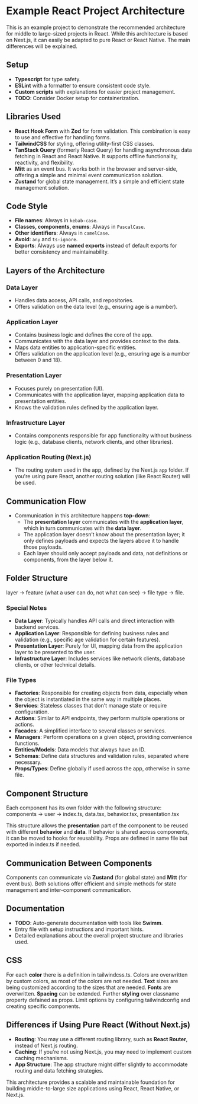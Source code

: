 # Example React Project Architecture

This is an example project to demonstrate the recommended architecture for middle to large-sized projects in React. While this architecture is based on Next.js, it can easily be adapted to pure React or React Native. The main differences will be explained.

## Setup

- **Typescript** for type safety.
- **ESLint** with a formatter to ensure consistent code style.
- **Custom scripts** with explanations for easier project management.
- **TODO**: Consider Docker setup for containerization.

## Libraries Used

- **React Hook Form** with **Zod** for form validation. This combination is easy to use and effective for handling forms.
- **TailwindCSS** for styling, offering utility-first CSS classes.
- **TanStack Query** (formerly React Query) for handling asynchronous data fetching in React and React Native. It supports offline functionality, reactivity, and flexibility.
- **Mitt** as an event bus. It works both in the browser and server-side, offering a simple and minimal event communication solution.
- **Zustand** for global state management. It’s a simple and efficient state management solution.

## Code Style

- **File names**: Always in `kebab-case`.
- **Classes, components, enums**: Always in `PascalCase`.
- **Other identifiers**: Always in `camelCase`.
- **Avoid**: `any` and `ts-ignore`.
- **Exports**: Always use **named exports** instead of default exports for better consistency and maintainability.

## Layers of the Architecture

### Data Layer
- Handles data access, API calls, and repositories.
- Offers validation on the data level (e.g., ensuring age is a number).

### Application Layer
- Contains business logic and defines the core of the app.
- Communicates with the data layer and provides context to the data.
- Maps data entities to application-specific entities.
- Offers validation on the application level (e.g., ensuring age is a number between 0 and 18).

### Presentation Layer
- Focuses purely on presentation (UI).
- Communicates with the application layer, mapping application data to presentation entities.
- Knows the validation rules defined by the application layer.
  
### Infrastructure Layer
- Contains components responsible for app functionality without business logic (e.g., database clients, network clients, and other libraries).
  
### Application Routing (Next.js)
- The routing system used in the app, defined by the Next.js `app` folder. If you're using pure React, another routing solution (like React Router) will be used.

## Communication Flow

- Communication in this architecture happens **top-down**: 
  - The **presentation layer** communicates with the **application layer**, which in turn communicates with the **data layer**.
  - The application layer doesn’t know about the presentation layer; it only defines payloads and expects the layers above it to handle those payloads.
  - Each layer should only accept payloads and data, not definitions or components, from the layer below it.

## Folder Structure
layer -> feature (what a user can do, not what can see) -> file type -> file.

### Special Notes

- **Data Layer**: Typically handles API calls and direct interaction with backend services.
- **Application Layer**: Responsible for defining business rules and validation (e.g., specific age validation for certain features).
- **Presentation Layer**: Purely for UI, mapping data from the application layer to be presented to the user.
- **Infrastructure Layer**: Includes services like network clients, database clients, or other technical details.
  
### File Types

- **Factories**: Responsible for creating objects from data, especially when the object is instantiated in the same way in multiple places.
- **Services**: Stateless classes that don't manage state or require configuration.
- **Actions**: Similar to API endpoints, they perform multiple operations or actions.
- **Facades**: A simplified interface to several classes or services.
- **Managers**: Perform operations on a given object, providing convenience functions.
- **Entities/Models**: Data models that always have an ID.
- **Schemas**: Define data structures and validation rules, separated where necessary.
- **Props/Types**: Define globally if used across the app, otherwise in same file. 

## Component Structure

Each component has its own folder with the following structure:
components -> user -> index.ts, data.tsx, behavior.tsx, presentation.tsx

This structure allows the **presentation** part of the component to be reused with different **behavior** and **data**. If behavior is shared across components, it can be moved to hooks for reusability. Props are defined in same file but exported in index.ts if needed.

## Communication Between Components

Components can communicate via **Zustand** (for global state) and **Mitt** (for event bus). Both solutions offer efficient and simple methods for state management and inter-component communication.

## Documentation

- **TODO**: Auto-generate documentation with tools like **Swimm**.
- Entry file with setup instructions and important hints.
- Detailed explanations about the overall project structure and libraries used.

## CSS
For each **color** there is a definition in tailwindcss.ts. Colors are overwritten by custom colors, as most of the colors are not needed.
**Text** sizes are being customized according to the sizes that are needed.
**Fonts** are overwritten.
**Spacing** can be extended.
Further **styling** over classname property defained as props. Limit options by configuring tailwindconfig and creating specific components.

## Differences if Using Pure React (Without Next.js)

- **Routing**: You may use a different routing library, such as **React Router**, instead of Next.js routing.
- **Caching**: If you're not using Next.js, you may need to implement custom caching mechanisms.
- **App Structure**: The app structure might differ slightly to accommodate routing and data fetching strategies.

This architecture provides a scalable and maintainable foundation for building middle-to-large size applications using React, React Native, or Next.js.